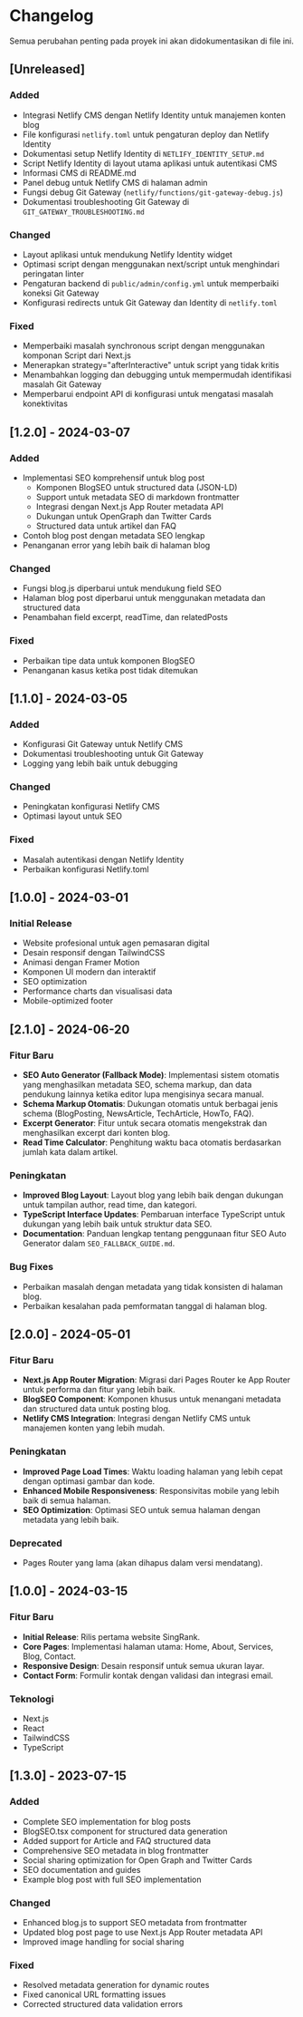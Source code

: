 # Changelog

Semua perubahan penting pada proyek ini akan didokumentasikan di file ini.

## [Unreleased]

### Added
- Integrasi Netlify CMS dengan Netlify Identity untuk manajemen konten blog
- File konfigurasi `netlify.toml` untuk pengaturan deploy dan Netlify Identity
- Dokumentasi setup Netlify Identity di `NETLIFY_IDENTITY_SETUP.md`
- Script Netlify Identity di layout utama aplikasi untuk autentikasi CMS
- Informasi CMS di README.md
- Panel debug untuk Netlify CMS di halaman admin
- Fungsi debug Git Gateway (`netlify/functions/git-gateway-debug.js`)
- Dokumentasi troubleshooting Git Gateway di `GIT_GATEWAY_TROUBLESHOOTING.md`

### Changed
- Layout aplikasi untuk mendukung Netlify Identity widget
- Optimasi script dengan menggunakan next/script untuk menghindari peringatan linter
- Pengaturan backend di `public/admin/config.yml` untuk memperbaiki koneksi Git Gateway
- Konfigurasi redirects untuk Git Gateway dan Identity di `netlify.toml`

### Fixed
- Memperbaiki masalah synchronous script dengan menggunakan komponan Script dari Next.js
- Menerapkan strategy="afterInteractive" untuk script yang tidak kritis
- Menambahkan logging dan debugging untuk mempermudah identifikasi masalah Git Gateway
- Memperbarui endpoint API di konfigurasi untuk mengatasi masalah konektivitas

## [1.2.0] - 2024-03-07

### Added
- Implementasi SEO komprehensif untuk blog post
  - Komponen BlogSEO untuk structured data (JSON-LD)
  - Support untuk metadata SEO di markdown frontmatter
  - Integrasi dengan Next.js App Router metadata API
  - Dukungan untuk OpenGraph dan Twitter Cards
  - Structured data untuk artikel dan FAQ
- Contoh blog post dengan metadata SEO lengkap
- Penanganan error yang lebih baik di halaman blog

### Changed
- Fungsi blog.js diperbarui untuk mendukung field SEO
- Halaman blog post diperbarui untuk menggunakan metadata dan structured data
- Penambahan field excerpt, readTime, dan relatedPosts

### Fixed
- Perbaikan tipe data untuk komponen BlogSEO
- Penanganan kasus ketika post tidak ditemukan

## [1.1.0] - 2024-03-05

### Added
- Konfigurasi Git Gateway untuk Netlify CMS
- Dokumentasi troubleshooting untuk Git Gateway
- Logging yang lebih baik untuk debugging

### Changed
- Peningkatan konfigurasi Netlify CMS
- Optimasi layout untuk SEO

### Fixed
- Masalah autentikasi dengan Netlify Identity
- Perbaikan konfigurasi Netlify.toml

## [1.0.0] - 2024-03-01

### Initial Release
- Website profesional untuk agen pemasaran digital
- Desain responsif dengan TailwindCSS
- Animasi dengan Framer Motion
- Komponen UI modern dan interaktif
- SEO optimization
- Performance charts dan visualisasi data
- Mobile-optimized footer

## [2.1.0] - 2024-06-20

### Fitur Baru
- **SEO Auto Generator (Fallback Mode)**: Implementasi sistem otomatis yang menghasilkan metadata SEO, schema markup, dan data pendukung lainnya ketika editor lupa mengisinya secara manual.
- **Schema Markup Otomatis**: Dukungan otomatis untuk berbagai jenis schema (BlogPosting, NewsArticle, TechArticle, HowTo, FAQ).
- **Excerpt Generator**: Fitur untuk secara otomatis mengekstrak dan menghasilkan excerpt dari konten blog.
- **Read Time Calculator**: Penghitung waktu baca otomatis berdasarkan jumlah kata dalam artikel.

### Peningkatan
- **Improved Blog Layout**: Layout blog yang lebih baik dengan dukungan untuk tampilan author, read time, dan kategori.
- **TypeScript Interface Updates**: Pembaruan interface TypeScript untuk dukungan yang lebih baik untuk struktur data SEO.
- **Documentation**: Panduan lengkap tentang penggunaan fitur SEO Auto Generator dalam `SEO_FALLBACK_GUIDE.md`.

### Bug Fixes
- Perbaikan masalah dengan metadata yang tidak konsisten di halaman blog.
- Perbaikan kesalahan pada pemformatan tanggal di halaman blog.

## [2.0.0] - 2024-05-01

### Fitur Baru
- **Next.js App Router Migration**: Migrasi dari Pages Router ke App Router untuk performa dan fitur yang lebih baik.
- **BlogSEO Component**: Komponen khusus untuk menangani metadata dan structured data untuk posting blog.
- **Netlify CMS Integration**: Integrasi dengan Netlify CMS untuk manajemen konten yang lebih mudah.

### Peningkatan
- **Improved Page Load Times**: Waktu loading halaman yang lebih cepat dengan optimasi gambar dan kode.
- **Enhanced Mobile Responsiveness**: Responsivitas mobile yang lebih baik di semua halaman.
- **SEO Optimization**: Optimasi SEO untuk semua halaman dengan metadata yang lebih baik.

### Deprecated
- Pages Router yang lama (akan dihapus dalam versi mendatang).

## [1.0.0] - 2024-03-15

### Fitur Baru
- **Initial Release**: Rilis pertama website SingRank.
- **Core Pages**: Implementasi halaman utama: Home, About, Services, Blog, Contact.
- **Responsive Design**: Desain responsif untuk semua ukuran layar.
- **Contact Form**: Formulir kontak dengan validasi dan integrasi email.

### Teknologi
- Next.js
- React
- TailwindCSS
- TypeScript

## [1.3.0] - 2023-07-15

### Added
- Complete SEO implementation for blog posts
- BlogSEO.tsx component for structured data generation
- Added support for Article and FAQ structured data
- Comprehensive SEO metadata in blog frontmatter
- Social sharing optimization for Open Graph and Twitter Cards
- SEO documentation and guides
- Example blog post with full SEO implementation

### Changed
- Enhanced blog.js to support SEO metadata from frontmatter
- Updated blog post page to use Next.js App Router metadata API
- Improved image handling for social sharing

### Fixed
- Resolved metadata generation for dynamic routes
- Fixed canonical URL formatting issues
- Corrected structured data validation errors 